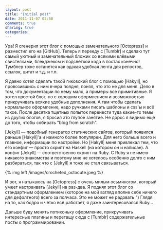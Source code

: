 ```yaml
---
layout: post
title: "Initial post"
date: 2011-11-07 02:50
comments: true
sharing: true
categories: 
---
```


Ура! Я сгенерил этот блог с помощью замечательного [Octopress] и разместил его на [GitHub]. Теперь я перееду с [Tumblr] и сделаю тут самый уютный и замечательный бложик со всякими клёвыми свистелками, блекджеком и подсветкой кода в постах конечно! Тумблер тоже останется как эдакая удобная лента для репостов, ссылок, цитат и т.д. и т.п.

Я давно хотел сделать такой гиковский блог с помощью [Hakyll], но провозившись с ним вчера полдня, понял, что это не для меня. Дело в том, что документации по нему мало, а примеры все примитивные. Я хотел простой блог, но с хорошим оформлением и возможностью прикручивать всякие удобные дополнения. А там чтобы сделать нормальное оформление, надо ручками писать шаблоны и css'ы и всё такое. После десятка тщетных попыток перенести туда какие-то темы из других блогов, я бросил это глупое занятие. Не дорос я видимо ещё до того, чтобы собирать "blog from scratch".

[Jekyll] — подобный генератор статических сайтов, который появился раньше [Hakyll]'а и намного более популярен. Для него больше всего и главное, информации по настройке. Но [Hakyll] меня привлекал тем, что его конфиг — просто скрипт на Haskell (на котором он и написан). А конфиг [Jekyll] — соответственно скрипт на Ruby. С Ruby я не имею никакого знакомства и поэтому мне не хотелось особенно долго с ним разбираться, так что с [Jekyll] я тоже не стал связываться.

{% img left /images/crocheted_octocute.jpeg %}

И вот, я натыкаюсь на [Octopress] с очень милым осьминогом, который умеет настраивать [Jekyll] на раз-два. Я поднял этот блог со стандартным оформлением (которое на мой взгляд вполне себе ничего для дефолтного) всего за полчаса. Это не может не радовать ") Глядя на то, как бодро и чётко всё работает, я даже заинтересовался Ruby...

Дальше буду менять потихоньку оформление, прикручивать интересные плагины и перетащу сюда с [Tumblr] содержательные посты о программировании.
